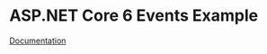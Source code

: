 ﻿# ASP.NET Core 6 Events Example
[Documentation](https://medium.com/@justinshawngerber/how-to-create-a-simple-slackbot-using-c-and-net-6-ebfec7692f41)
